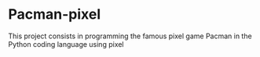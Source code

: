 # Pacman-pixel
This project consists in programming the famous pixel game Pacman in the Python coding language using pixel
